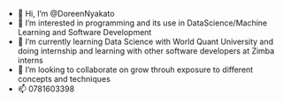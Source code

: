 - 👋 Hi, I’m @DoreenNyakato
- 👀 I’m interested in programming and its use in DataScience/Machine Learning and Software Development
- 🌱 I’m currently learning Data Science with World Quant University and doing internship and learning with other software developers at Zimba interns 
- 💞️ I’m looking to collaborate on grow throuh exposure to different concepts and techniques
- 📫 0781603398

<!---
DoreenNyakato/DoreenNyakato is a ✨ special ✨ repository because its `README.md` (this file) appears on your GitHub profile.
You can click the Preview link to take a look at your changes.
--->
